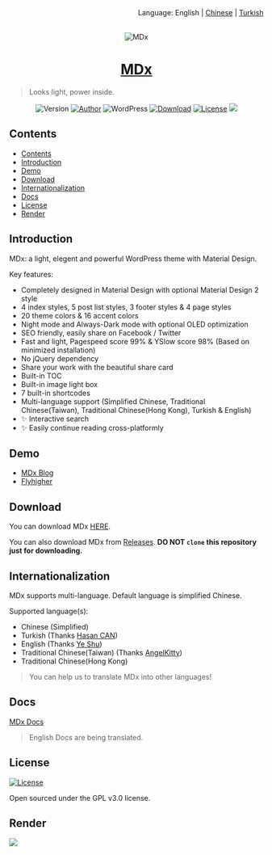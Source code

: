 <div align="right">Language: English | <a title="Chinese" href="https://github.com/yrccondor/mdx/blob/master/README/zh_CN.md">Chinese</a> | <a title="Turkish" href="https://github.com/yrccondor/mdx/blob/master/README/tr_TR.md">Turkish</a></div>

<br>

<p align="center">
<img src="https://acdn.flyhigher.top/mdx-2020-new.jpg" alt="MDx">
</p>

<h1 align="center"><a href="https://mdx.flyhigher.top" target="_blank">MDx</a></h1>

> Looks light, power inside.

<p align="center">
<img alt="Version" src="https://img.shields.io/badge/version-2.0.2-3f51b5.svg?style=flat-square"/>
<a href="https://flyhigher.top"><img alt="Author" src="https://img.shields.io/badge/author-Axton-red.svg?style=flat-square"/></a>
<img alt="WordPress" src="https://img.shields.io/badge/WordPress-5.0%2B-blue.svg?style=flat-square"/>
<a href="https://mdx.flyhigher.top"><img alt="Download" src="https://img.shields.io/badge/download-2.49M-brightgreen.svg?style=flat-square"/></a>
<a href="https://github.com/yrccondor/mdx/blob/master/LICENSE"><img alt="License" src="https://img.shields.io/badge/license-GPL%20V3.0-orange.svg?style=flat-square"/></a>
<a href="https://app.fossa.io/projects/git%2Bgithub.com%2Fyrccondor%2Fmdx?ref=badge_shield" alt="FOSSA Status"><img src="https://app.fossa.io/api/projects/git%2Bgithub.com%2Fyrccondor%2Fmdx.svg?type=shield"/></a>
</p>


## Contents

- [Contents](#contents)
- [Introduction](#introduction)
- [Demo](#demo)
- [Download](#download)
- [Internationalization](#internationalization)
- [Docs](#docs)
- [License](#license)
- [Render](#render)


## Introduction

MDx: a light, elegent and powerful WordPress theme with Material Design.

Key features:

- Completely designed in Material Design with optional Material Design 2 style
- 4 index styles, 5 post list styles, 3 footer styles & 4 page styles
- 20 theme colors & 16 accent colors
- Night mode and Always-Dark mode with optional OLED optimization
- SEO friendly, easily share on Facebook / Twitter
- Fast and light, Pagespeed score 99% & YSlow score 98% (Based on minimized installation)
- No jQuery dependency
- Share your work with the beautiful share card
- Built-in TOC
- Built-in image light box
- 7 built-in shortcodes
- Multi-language support (Simplified Chinese, Traditional Chinese(Taiwan), Traditional Chinese(Hong Kong), Turkish & English)
- ✨ Interactive search
- ✨ Easily continue reading cross-platformly


## Demo

- [MDx Blog](https://mdxblog.flyhigher.top)
- [Flyhigher](https://flyhigher.top)


## Download

You can download MDx [HERE](https://mdx.flyhigher.top).

You can also download MDx from [Releases](https://github.com/yrccondor/mdx/releases). **DO NOT `clone` this repository just for downloading.**


## Internationalization

MDx supports multi-language. Default language is simplified Chinese.

Supported language(s):

- Chinese (Simplified)
- Turkish (Thanks [Hasan CAN](https://github.com/Sn0bzy))
- English (Thanks [Ye Shu](https://github.com/yechs))
- Traditional Chinese(Taiwan) (Thanks [AngelKitty](https://github.com/AngelKitty))
- Traditional Chinese(Hong Kong)

> You can help us to translate MDx into other languages!


## Docs

[MDx Docs](https://doc.flyhigher.top/mdx/)

> English Docs are being translated.


## License

<a href="https://github.com/yrccondor/mdx/blob/master/LICENSE"><img alt="License" src="https://img.shields.io/badge/license-GPL%20V3.0-orange.svg?style=flat-square"/></a>

Open sourced under the GPL v3.0 license.


## Render

![](https://acdn.flyhigher.top/wp-content/uploads/2017/11/det.jpg)